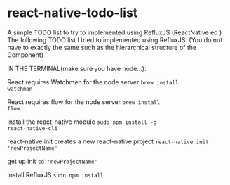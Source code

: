 # react-native-todo-list


A simple TODO list to try to implemented using RefluxJS (ReactNative ed )
The following TODO list I tried to implemented using RefluxJS.
(You do not have to exactly the same 
such as the hierarchical structure of the Component)


IN THE TERMINAL(make sure you have node...):


React requires Watchmen for the node server
 <code>brew install watchman</code>
 
 
 React requires flow for the node server
 <code>brew install flow</code>
 
 
 Install the react-native module
 <code>sudo npm install -g react-native-cli</code>
 
 
 react-native init creates a new react-native project
 <code>react-native init 'newProjectName' </code>
 
 
 get up init
 <code>cd 'newProjectName' </code>
 
 
 install RefluxJS
 <code>sudo npm install</code>


